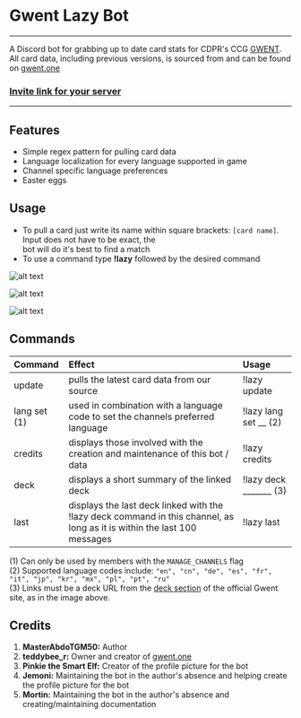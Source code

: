 Gwent Lazy Bot
==============

____

A Discord bot for grabbing up to date card stats for CDPR's CCG [GWENT](https://www.playgwent.com).  
All card data, including previous versions, is sourced from and can be found on [gwent.one](https://gwent.one/)

### [Invite link for your server](https://discordapp.com/oauth2/authorize?client_id=631501475746545698&scope=bot)

____

## Features

* Simple regex pattern for pulling card data
* Language localization for every language supported in game
* Channel specific language preferences
* Easter eggs

## Usage

* To pull a card just write its name within square brackets: `[card name]`. Input does not have to be exact, the   
bot will do it's best to find a match
* To use a command type **!lazy** followed by the desired command

![alt text](https://i.imgur.com/ugh7Pyx.png")

![alt text](https://i.imgur.com/XSmECNl.png")

![alt text](https://i.imgur.com/6a6RzA2.jpg")

## Commands

| Command         | Effect           |Usage              |
|:----------------|:-----------------|:------------------|
| update          | pulls the latest card data from our source | !lazy update |
| lang set (1)      | used in combination with a language code to set the channels preferred language | !lazy lang set __ (2) |
| credits         | displays those involved with the creation and maintenance of this bot / data | !lazy credits |
| deck         	  | displays a short summary of the linked deck | !lazy deck _______ (3) |
| last            | displays the last deck linked with the !lazy deck command in this channel, as long as it is within the last 100 messages  | !lazy last |

(1) Can only be used by members with the `MANAGE_CHANNELS` flag  
(2) Supported language codes include: `"en", "cn", "de", "es", "fr", "it", "jp", "kr", "mx", "pl", "pt", "ru"`  
(3) Links must be a deck URL from the [deck section](https://www.playgwent.com/en/decks) of the official Gwent site, as in the image above.

## Credits

1. **MasterAbdoTGM50:** Author
2. **teddybee_r:** Owner and creator of [gwent.one](https://gwent.one/)  
3. **Pinkie the Smart Elf:** Creator of the profile picture for the bot  
4. **Jemoni:** Maintaining the bot in the author's absence and helping create the profile picture for the bot  
5. **Mortin:** Maintaining the bot in the author's absence and creating/maintaining documentation 

